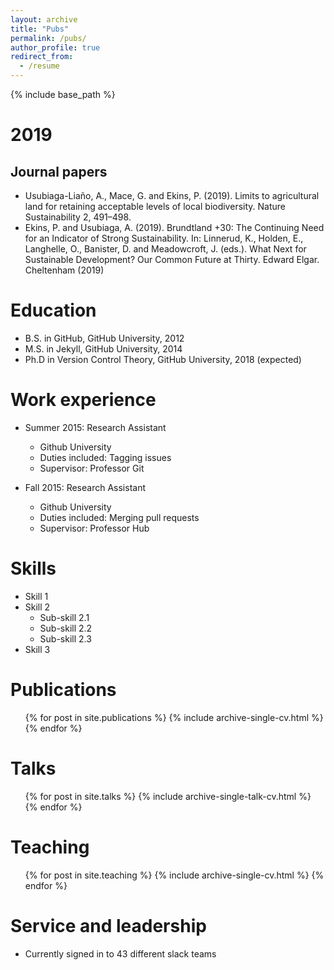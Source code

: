 ```yaml
---
layout: archive
title: "Pubs"
permalink: /pubs/
author_profile: true
redirect_from:
  - /resume
---
```


{% include base_path %}

2019
======
Journal papers
------
* Usubiaga-Liaño, A., Mace, G. and Ekins, P. (2019). Limits to agricultural land for retaining acceptable levels of local biodiversity. Nature Sustainability 2, 491–498.
* Ekins, P. and Usubiaga, A. (2019). Brundtland +30: The Continuing Need for an Indicator of Strong Sustainability. In: Linnerud, K., Holden, E., Langhelle, O., Banister, D. and Meadowcroft, J. (eds.). What Next for Sustainable Development? Our Common Future at Thirty. Edward Elgar. Cheltenham (2019)

Education
======
* B.S. in GitHub, GitHub University, 2012
* M.S. in Jekyll, GitHub University, 2014
* Ph.D in Version Control Theory, GitHub University, 2018 (expected)

Work experience
======
* Summer 2015: Research Assistant
  * Github University
  * Duties included: Tagging issues
  * Supervisor: Professor Git

* Fall 2015: Research Assistant
  * Github University
  * Duties included: Merging pull requests
  * Supervisor: Professor Hub
  
Skills
======
* Skill 1
* Skill 2
  * Sub-skill 2.1
  * Sub-skill 2.2
  * Sub-skill 2.3
* Skill 3

Publications
======
  <ul>{% for post in site.publications %}
    {% include archive-single-cv.html %}
  {% endfor %}</ul>
  
Talks
======
  <ul>{% for post in site.talks %}
    {% include archive-single-talk-cv.html %}
  {% endfor %}</ul>
  
Teaching
======
  <ul>{% for post in site.teaching %}
    {% include archive-single-cv.html %}
  {% endfor %}</ul>
  
Service and leadership
======
* Currently signed in to 43 different slack teams
